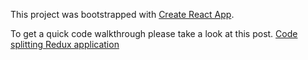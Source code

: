This project was bootstrapped with [Create React App](https://github.com/facebook/create-react-app).

To get a quick code walkthrough please take a look at this post. [Code splitting Redux application](https://medium.com/@navneetg/https-medium-com-navneetg-code-splitting-redux-application-1e903f3fa210)
